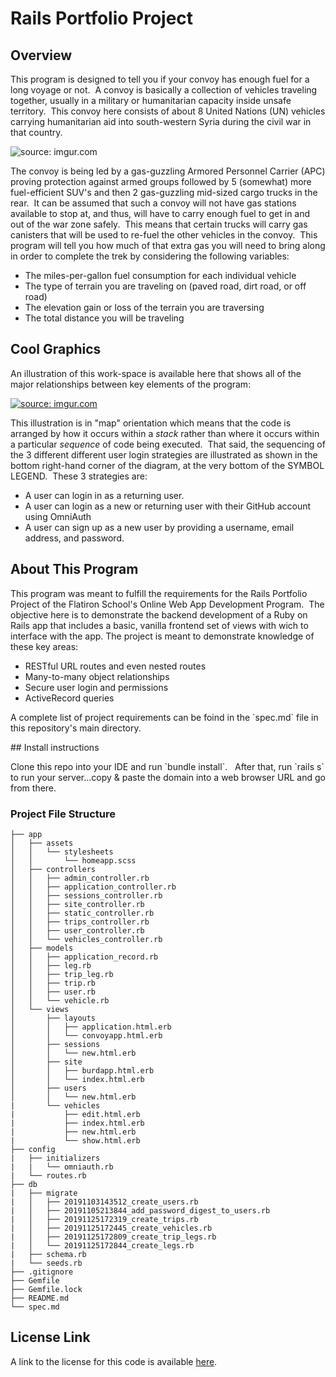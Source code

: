 
# Rails Portfolio Project

## Overview

<p>This program is designed to tell you if your convoy has enough fuel for a long voyage or not.&nbsp  A convoy is basically a collection of vehicles traveling together, usually in a military or humanitarian capacity inside unsafe territory.&nbsp  This convoy here consists of about 8 United Nations (UN) vehicles carrying humanitarian aid into south-western Syria during the civil war in that country.</p>
<img src="https://i.imgur.com/k2SHPSe.jpg" title="source: imgur.com" />
<p>The convoy is being led by a gas-guzzling Armored Personnel Carrier (APC) proving protection against armed groups followed by 5 (somewhat) more fuel-efficient SUV's and then 2 gas-guzzling mid-sized cargo trucks in the rear.&nbsp  It can be assumed that such a convoy will not have gas stations available to stop at, and thus, will have to carry enough fuel to get in and out of the war zone safely.&nbsp  This means that certain trucks will carry gas canisters that will be used to re-fuel the other vehicles in the convoy.&nbsp  This program will tell you how much of that extra gas you will need to bring along in order to complete the trek by considering the following variables:</p>
<ul>
<li>The miles-per-gallon fuel consumption for each individual vehicle</li>
<li>The type of terrain you are traveling on (paved road, dirt road, or off road)</li>
<li>The elevation gain or loss of the terrain you are traversing</li>
<li>The total distance you will be traveling</li>
</ul>

## Cool Graphics

<p>An illustration of this work-space is available here that shows all of the major relationships between key elements of the program:<p/>
<a href="https://imgur.com/wPVZU0M"><img src="https://i.imgur.com/wPVZU0M.jpg" title="source: imgur.com" /></a>
<p>This illustration is in "map" orientation which means that the code is arranged by how it occurs within a <i>stack</i> rather than where it occurs within a particular <i>sequence</i> of code being executed.&nbsp That said, the sequencing of the 3 different different user login strategies are illustrated as shown in the bottom right-hand corner of the diagram, at the very bottom of the SYMBOL LEGEND.&nbsp  These 3 strategies are:</p>
<ul>
<li>A user can login in as a returning user.</li>
<li>A user can login as a new or returning user with their GitHub account using OmniAuth</li>
<li>A user can sign up as a new user by providing a username, email address, and password.</li>
</ul>

## About This Program

<p>This program was meant to fulfill the requirements for the Rails Portfolio Project of the Flatiron School's Online Web App Development Program.&nbsp The objective here is to demonstrate the backend development of a Ruby on Rails app that includes a basic, vanilla frontend set of views with wich to interface with the app.  The project is meant to demonstrate knowledge of these key areas:</p>
<ul>
<li>RESTful URL routes and even nested routes</li>
<li>Many-to-many object relationships</li>
<li>Secure user login and permissions</li>
<li>ActiveRecord queries</li>
</ul>
<p>A complete list of project requirements can be foind in the `spec.md` file in this repository's main directory.</p>
## Install instructions

<p>Clone this repo into your IDE and run `bundle install`.  &nbsp After that, run `rails s` to run your server...copy & paste the domain into a web browser URL and go from there.</p>

### Project File Structure
```
├── app
│   ├── assets
│   │   └── stylesheets
│   │       └── homeapp.scss
│   ├── controllers
│   │   ├── admin_controller.rb
│   │   ├── application_controller.rb
│   │   ├── sessions_controller.rb
│   │   ├── site_controller.rb
│   │   ├── static_controller.rb
│   │   ├── trips_controller.rb
│   │   ├── user_controller.rb
│   │   └── vehicles_controller.rb
│   ├── models
│   │   ├── application_record.rb
│   │   ├── leg.rb
│   │   ├── trip_leg.rb
│   │   ├── trip.rb
│   │   ├── user.rb
│   │   └── vehicle.rb
│   └── views
│       ├── layouts
│       │   ├── application.html.erb
│       │   └── convoyapp.html.erb
│       ├── sessions
│       │   └── new.html.erb
│       ├── site
│       │   ├── burdapp.html.erb
│       │   └── index.html.erb
│       ├── users
│       │   └── new.html.erb
|       └── vehicles
|           ├── edit.html.erb
|           ├── index.html.erb
|           ├── new.html.erb
|           └── show.html.erb
├── config
|   ├── initializers
|   |   └── omniauth.rb
|   └── routes.rb
├── db
|   ├── migrate
|   │   ├── 20191103143512_create_users.rb
|   │   ├── 20191105213844_add_password_digest_to_users.rb
|   │   ├── 20191125172319_create_trips.rb
|   │   ├── 20191125172445_create_vehicles.rb
|   │   ├── 20191125172809_create_trip_legs.rb
|   │   └── 20191125172844_create_legs.rb
|   ├── schema.rb
|   └── seeds.rb
├── .gitignore
├── Gemfile
├── Gemfile.lock
├── README.md
└── spec.md
```
## License Link

<p class='util--hide'> A link to the license for this code is available <a href='https://www.gnu.org/licenses/gpl-3.0.en.html'>here</a>.
